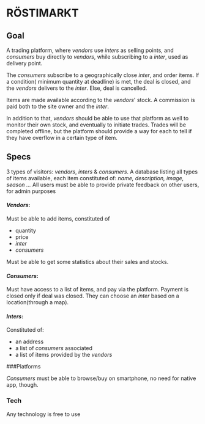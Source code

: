 # RÖSTIMARKT



## Goal
A trading platform, where _vendors_ use _inters_ as selling points, and _consumers_ buy directly to _vendors_, while subscribing to a _inter_, used as delivery point.

The _consumers_ subscribe to a geographically close _inter_, and order items. If a condition( minimum quantity at deadline) is met, the deal is closed, and the _vendors_ delivers to the _inter_. Else, deal is cancelled.

Items are made available according to the _vendors_' stock. 
A commission is paid both to the site owner and the _inter_.


In addition to that, _vendors_ should be able to use that platform as well to monitor their own stock, and eventually to initiate trades. Trades will be completed offline, but the platform should provide a way for each to tell if they have overflow in a certain type of item.

## Specs

3 types of visitors: _vendors_, _inters_ & _consumers_.
A database listing all types of items available, each item constituted of: _name, description, image, season ..._
All users must be able to provide private feedback on other users, for admin purposes

#### _Vendors_:
Must be able to add items, constituted of

  - quantity
  - price
  - _inter_
  - _consumers_

Must be able to get some statistics about their sales and stocks.

#### _Consumers_:
Must have access to a list of items, and pay via the platform. Payment is closed only if deal was closed.
They can choose an _inter_ based on a location(through a map).

#### _Inters_:
Constituted of:

  - an address
  - a list of _consumers_ associated
  - a list of items provided by the _vendors_

###Platforms

_Consumers_ must be able to browse/buy on smartphone, no need for native app, though.

### Tech

Any technology is free to use